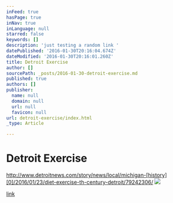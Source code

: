 ```yaml
---
inFeed: true
hasPage: true
inNav: true
inLanguage: null
starred: false
keywords: []
description: 'just testing a random link '
datePublished: '2016-01-30T20:16:04.674Z'
dateModified: '2016-01-30T20:16:01.260Z'
title: Detroit Exercise
author: []
sourcePath: _posts/2016-01-30-detroit-exercise.md
published: true
authors: []
publisher:
  name: null
  domain: null
  url: null
  favicon: null
url: detroit-exercise/index.html
_type: Article

---
```

# Detroit Exercise

http://www.detroitnews.com/story/news/local/michigan-[history][0]/2016/01/23/diet-exercise-th-century-detroit/79242306/
![](https://the-grid-user-content.s3-us-west-2.amazonaws.com/a9b94d46-4709-43bd-aaae-8039cb4fd4e3.jpg)

[link][1]

[0]: null
[1]: http://www.detroitnews.com/story/news/local/michigan-history/2016/01/23/diet-exercise-th-century-detroit/79242306/